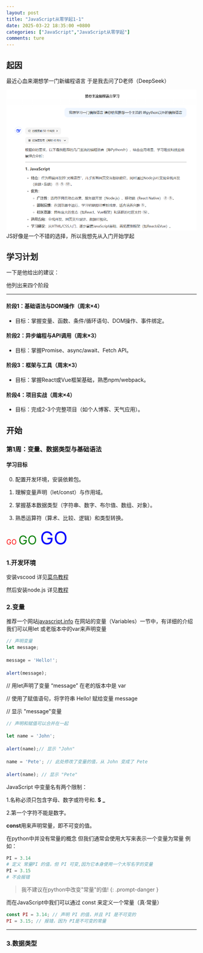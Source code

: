 ```yaml
---
layout: post
title: "JavaScript从零学起1-1"
date: 2025-03-22 18:35:00 +0800
categories: ["JavaScript","JavaScript从零学起"]
comments: ture
---
```

## 起因
最近心血来潮想学一门新编程语言 于是我去问了D老师（DeepSeek）

![示例](/assets/img/2025/03-22/ds1.png)
JS好像是一个不错的选择，所以我想先从入门开始学起

## 学习计划
一下是他给出的建议：

他列出来四个阶段

---
#### 阶段1：基础语法与DOM操作（周末×4）
- 目标：掌握变量、函数、条件/循环语句、DOM操作、事件绑定。

#### 阶段2：异步编程与API调用（周末×3）
- 目标：掌握Promise、async/await、Fetch API。

#### 阶段3：框架与工具（周末×3）
- 目标：掌握React或Vue框架基础，熟悉npm/webpack。

#### 阶段4：项目实战（周末×4）
- 目标：完成2-3个完整项目（如个人博客、天气应用）。

## 开始

### 第1周：变量、数据类型与基础语法
#### 学习目标
0. 配置开发环境，安装依赖包。

1. 理解变量声明（let/const）与作用域。

2. 掌握基本数据类型（字符串、数字、布尔值、数组、对象）。

3. 熟悉运算符（算术、比较、逻辑）和类型转换。

<font color=red size=4>GO </font>
<font color=green size=6>GO </font> 
<font color=BLUE size=8>GO </font>


### 1.开发环境
安装vscood 详见[菜鸟教程](https://www.runoob.com/js/js-vscode.html)

然后安装node.js 详见[教程](https://blog.csdn.net/Nicolecocol/article/details/136788200)

### 2.变量
推荐一个网站[javascript.info](https://javascript.info/)
在网站的变量（Variables）一节中，有详细的介绍
我们可以用let 或老版本中的var来声明变量
```javascript
// 声明变量
let message; 
  
message = 'Hello!';
  
alert(message); 
```

// 用let声明了变量 “message” 在老的版本中是 var

// 使用了赋值语句，将字符串 Hello! 赋给变量 message

// 显示 "message"变量

```javascript
// 声明和赋值可以合并在一起

let name = 'John';

alert(name);// 显示 "John"

name = 'Pete'; // 此处修改了变量的值，从 John 变成了 Pete

alert(name); // 显示 "Pete"
```
JavaScript 中变量名有两个限制：

1.名称必须只包含字母、数字或符号和. **$** **_**

2.第一个字符不能是数字。


**const**用来声明常量，即不可变的值。

在python中并没有常量的概念 但我们通常会使用大写来表示一个变量为常量
例如：

```python
PI = 3.14 
# 定义 常量PI 的值，但 PI 可变,因为它本身使用一个大写名字的变量
PI = 3.15 
# 不会报错
```

> 我不建议在python中改变"常量"的值!
  {: .prompt-danger }

而在JavaScript中我们可以通过 const 来定义一个常量（真·常量）

```javascript
const PI = 3.14; // 声明 PI 的值，并且 PI 是不可变的
PI = 3.15; // 报错，因为 PI是不可变的常量
```
---
### 3.数据类型




